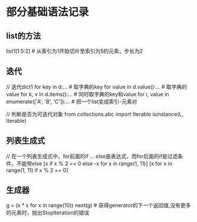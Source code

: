 # 部分基础语法记录

## list的方法

list1[1:5:2]  # 从索引为1开始切片至索引为5的元素，步长为2

## 迭代

// 迭代dict1
for key in d:...  # 取字典的key
for value in d.value():...  # 取字典的value
for k, v in d.items():...  # 同时取字典的key和value
for i, value in enumerate(['A', 'B', 'C']):...  # 把一个list变成索引-元素对

// 判断是否为可迭代对象
from collections.abc import Iterable
isinstance(L, Iterable)

## 列表生成式

// 在一个列表生成式中，for前面的if ... else是表达式，而for后面的if是过滤条件，不能带else
[x if x % 2 == 0 else -x for x in range(1, 11)]
[x for x in range(1, 11) if x % 2 == 0]

## 生成器

g = (x * x for x in range(10))
next(g)  # 获得generator的下一个返回值,没有更多的元素时，抛出StopIteration的错误
